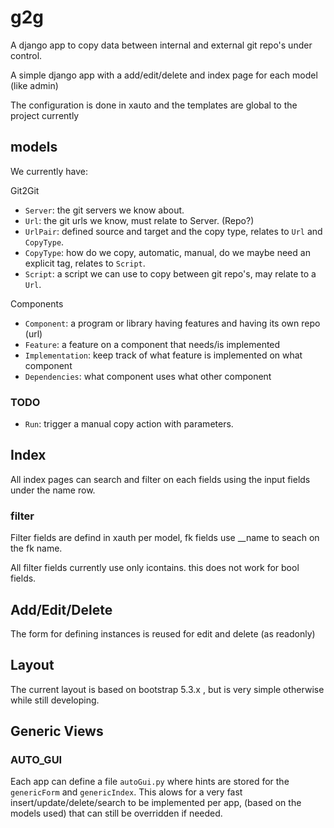 # g2g

A django app to copy data between internal and external git repo's under control.

A simple django app with a add/edit/delete and index page for each model (like admin)

The configuration is done in xauto and the templates are global to the project currently

## models

We currently have:

Git2Git
 - `Server`: the git servers we know about.
 - `Url`: the git urls we know, must relate to Server. (Repo?)
 - `UrlPair`: defined source and target and the copy type, relates to `Url` and `CopyType`.
 - `CopyType`: how do we copy, automatic, manual, do we maybe need an explicit tag, relates to `Script`.
 - `Script`: a script we can use to copy between git repo's, may relate to a `Url`.

Components
 - `Component`: a program or library having features and having its own repo (url)
 - `Feature`: a feature on a component that needs/is implemented
 - `Implementation`: keep track of what feature is implemented on what component
 - `Dependencies`: what component uses what other component

### TODO

 - `Run`: trigger a manual copy action with parameters.

## Index

All index pages can search and filter on each fields using the input fields under the name row.

### filter

Filter fields are defind in xauth per model, fk fields use <fieldname>__name to seach on the fk name.

All filter fields currently use only icontains. this does not work for bool fields.

## Add/Edit/Delete

The form for defining instances is reused for edit and delete (as readonly)

## Layout

The current layout is based on bootstrap 5.3.x , but is very simple otherwise while still developing.

## Generic Views

### AUTO_GUI

Each app can define a file `autoGui.py` where hints are stored for the `genericForm` and `genericIndex`.
This alows for a very fast insert/update/delete/search to be implemented per app,
 (based on the models used) that can still be overridden if needed.
